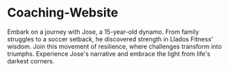 # Coaching-Website
Embark on a journey with Jose, a 15-year-old dynamo. From family struggles to a soccer setback, he discovered strength in Llados Fitness' wisdom. Join this movement of resilience, where challenges transform into triumphs. Experience Jose's narrative and embrace the light from life's darkest corners.
